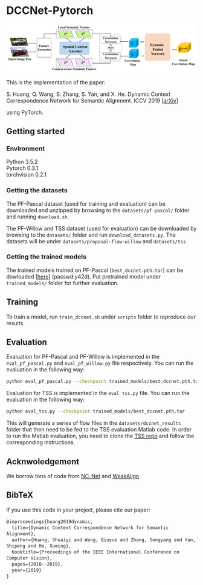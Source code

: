 # DCCNet-Pytorch
![](dccnet_archi.jpg)

This is the implementation of the paper:

S. Huang, Q. Wang, S. Zhang, S. Yan, and X. He. Dynamic Context Correspondence Network for Semantic Alignment. ICCV 2019 [[arXiv](https://arxiv.org/abs/1909.03444)]

using PyTorch.


## Getting started

### Environment
Python 3.5.2  
Pytorch 0.3.1  
torchvision 0.2.1

### Getting the datasets

The PF-Pascal dataset (used for training and evaluation) can be downloaded and unzipped by browsing to the `datasets/pf-pascal/` folder and running `download.sh`.

The PF-Willow and TSS dataset (used for evaluation) can be downloaded by browsing to the `datasets/` folder and run `download_datasets.py`. The datasets will be under `datasets/proposal-flow-willow` and `datasets/tss`



### Getting the trained models

The trained models trained on PF-Pascal (`best_dccnet.pth.tar`) can be dowloaded [[here](https://pan.baidu.com/s/1GESlvTqmLkUZmdidvDs_Qg)] (passwd:y42d). Put pretrained model under `trained_models/` folder for further evaluation.


## Training

To train a model, run `train_dccnet.sh` under `scripts` folder to reproduce our results.


## Evaluation

Evaluation for PF-Pascal and PF-Willow is implemented in the `eval_pf_pascal.py` and `eval_pf_willow.py` file respectively. You can run the evaluation in the following way: 

```bash
python eval_pf_pascal.py --checkpoint trained_models/best_dccnet.pth.tar
```

Evaluation for TSS is implemented in the `eval_tss.py` file. You can run the evaluation in the following way: 

```bash
python eval_tss.py --checkpoint trained_models/best_dccnet.pth.tar
```

This will generate a series of flow files in the `datasets/dccnet_results` folder that then need to be fed to the TSS evaluation Matlab code. 
In order to run the Matlab evaluation, you need to clone the [TSS repo](https://github.com/t-taniai/TSS_CVPR2016_EvaluationKit) and follow the corresponding instructions.

## Acknwoledgement

We borrow tons of code from [NC-Net](https://github.com/ignacio-rocco/ncnet) and [WeakAlign](https://github.com/ignacio-rocco/weakalign).

## BibTeX 

If you use this code in your project, please cite our paper:
````
@inproceedings{huang2019dynamic,
  title={Dynamic Context Correspondence Network for Semantic Alignment},
  author={Huang, Shuaiyi and Wang, Qiuyue and Zhang, Songyang and Yan, Shipeng and He, Xuming},
  booktitle={Proceedings of the IEEE International Conference on Computer Vision},
  pages={2010--2019},
  year={2019}
}
````



